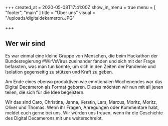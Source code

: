 +++
created_at = 2020-05-08T17:41:00Z
show_in_menu = true
menu = [ "footer", "main" ]
title = "Über uns"
visual = "/uploads/digitaldekameron.JPG"

+++
## Wer wir sind

Es war einmal eine kleine Gruppe von Menschen, die beim Hackathon der Bundesregierung #WirVsVirus zueinander fanden und sich mit der Frage befassten, was man tun könnte, um sich in den Zeiten der Pandemie und Isolation gegenseitig zu stützen und Kraft zu geben.

Am Ende eines ebenso produktiven wie emotionalen Wochenendes war das Digital Decameron als Format geboren. Dieses möchten wir nun mit all jenen teilen, die sich für die Idee begeistern.

Wir das sind Caro, Christina, Janna, Kerstin, Lars, Marcus, Moritz, Moritz, Oliver und Thomas. Wenn ihr Fragen, Anregungen oder Kommentare habt, meldet euch gerne bei uns. Wir würden uns freuen, wenn ihr die Geschichte des Digital Decamerons mit uns weiterschreibt.
